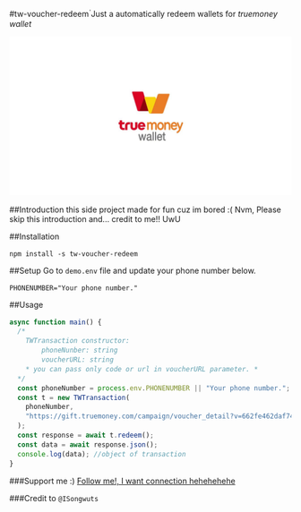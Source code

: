 #tw-voucher-redeem
่Just a automatically redeem wallets for <i>truemoney wallet</i>

<p align="center">
  <img src="/public/maxresdefault.jpg"/>
</p>

##Introduction
this side project made for fun cuz im bored :(
Nvm, Please skip this introduction and...
credit to me!! UwU

##Installation

```
npm install -s tw-voucher-redeem
```

##Setup
Go to `demo.env` file and update your phone number below.

```env
PHONENUMBER="Your phone number."
```

##Usage

```typescript
async function main() {
  /*
    TWTransaction constructor: 
        phoneNunber: string
        voucherURL: string
    * you can pass only code or url in voucherURL parameter. *
  */
  const phoneNumber = process.env.PHONENUMBER || "Your phone number.";
  const t = new TWTransaction(
    phoneNumber,
    "https://gift.truemoney.com/campaign/voucher_detail?v=662fe462daf74b14b001fd65ad006161643"
  );
  const response = await t.redeem();
  const data = await response.json();
  console.log(data); //object of transaction
}
```

###Support me :)
[Follow me!, I want connection hehehehehe]('https://github.com/ISongwuts')

###Credit to
`@ISongwuts`

